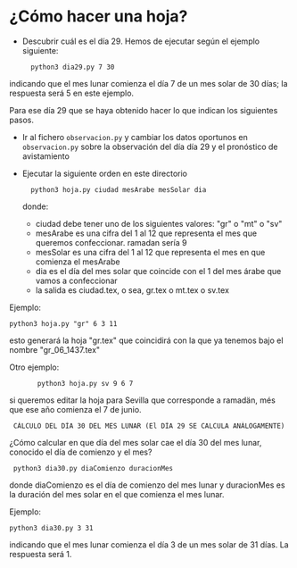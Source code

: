 # ¿Cómo hacer una hoja?

* Descubrir cuál es el día 29. Hemos de ejecutar según el ejemplo
siguiente: 

		python3 dia29.py 7 30

indicando que el mes lunar comienza el día 7 de un mes solar de 30
días; la respuesta será 5 en este ejemplo.

Para ese día 29 que se haya obtenido hacer lo que indican los siguientes
pasos.

* Ir al fichero `observacion.py` y cambiar los datos oportunos en
 `observacion.py` sobre la observación del día día 29 y el pronóstico
 de avistamiento

* Ejecutar la siguiente orden en este directorio

		python3 hoja.py ciudad mesArabe mesSolar dia

   donde:
	* ciudad debe tener uno de los siguientes valores: "gr" o
	   "mt" o "sv"
	* mesArabe es una cifra del 1 al 12 que representa el mes
	   que queremos confeccionar. ramadan sería 9
	* mesSolar es una cifra del 1 al 12 que representa el mes
	   en que comienza el mesArabe
	* dia es el día del mes solar que coincide con el 1 del mes
	   árabe que vamos a confeccionar
	* la salida es ciudad.tex, o sea, gr.tex o mt.tex o sv.tex

Ejemplo:

	python3 hoja.py "gr" 6 3 11

esto generará la hoja "gr.tex" que coincidirá con la que ya tenemos
bajo el nombre "gr_06_1437.tex"

Otro ejemplo:

           python3 hoja.py sv 9 6 7

si queremos editar la hoja para Sevilla que corresponde a ramadän, més que ese año comienza el 7 de junio. 

     CÁLCULO DEL DÍA 30 DEL MES LUNAR (El DÍA 29 SE CALCULA ANÁLOGAMENTE)

¿Cómo calcular en que día del mes solar cae el día 30 del mes lunar,
conocido el día de comienzo y el mes?

	 python3 dia30.py diaComienzo duracionMes

donde diaComienzo es el día de comienzo del mes lunar y duracionMes es
la duración del mes solar en el que comienza el mes lunar.

Ejemplo:

	python3 dia30.py 3 31

indicando que el mes lunar comienza el día 3 de un mes solar de 31
días. La respuesta será 1.
